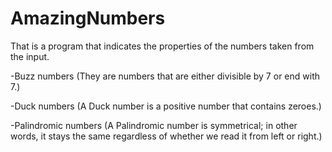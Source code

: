 # AmazingNumbers
That is a program that indicates the properties of the numbers taken from the input.


-Buzz numbers
(They are numbers that are either divisible by 7 or end with 7.)

-Duck numbers
(A Duck number is a positive number that contains zeroes.)

-Palindromic numbers
(A Palindromic number is symmetrical; in other words, it stays the same regardless of whether we read it from left or right.)

